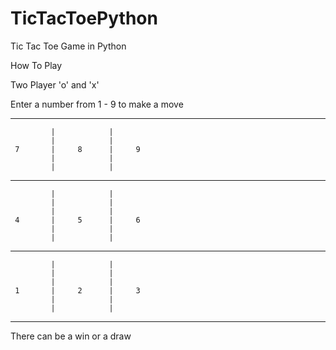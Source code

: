 # TicTacToePython
Tic Tac Toe Game in Python

How To Play

Two Player 'o' and 'x'

Enter a number from 1 - 9 to make a move
______________________________________
             |            |
             |            |
     7       |     8      |     9
             |            |
             |            |
______________________________________
             |            |
             |            |
             |            |
     4       |     5      |     6
             |            |
             |            |
______________________________________
             |            |
             |            |
             |            |
     1       |     2      |     3
             |            |
             |            |
______________________________________

There can be a win or a draw